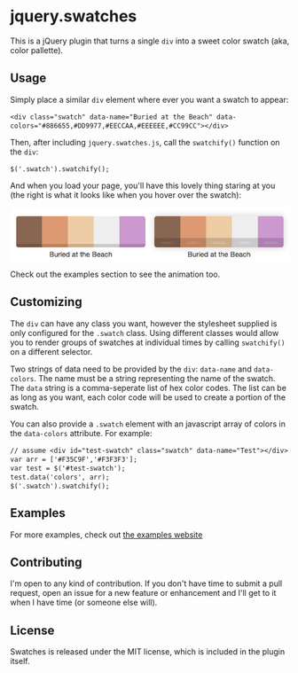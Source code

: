 # jquery.swatches

This is a jQuery plugin that turns a single `div` into a sweet color swatch (aka, color pallette).

## Usage

Simply place a similar `div` element where ever you want a swatch to appear:

    <div class="swatch" data-name="Buried at the Beach" data-colors="#886655,#DD9977,#EECCAA,#EEEEEE,#CC99CC"></div>

Then, after including `jquery.swatches.js`, call the `swatchify()` function on the `div`:

    $('.swatch').swatchify();

And when you load your page, you'll have this lovely thing staring at you (the right is what it looks like when you hover over the swatch):

<img src="img/beach.png" align="center"/>

Check out the examples section to see the animation too.

## Customizing

The `div` can have any class you want, however the stylesheet supplied is only configured for the `.swatch` class. Using different classes would allow you to render groups of swatches at individual times by calling `swatchify()` on a different selector.

Two strings of data need to be provided by the `div`: `data-name` and `data-colors`. The name must be a string representing the name of the swatch. The `data` string is a comma-seperate list of hex color codes. The list can be as long as you want, each color code will be used to create a portion of the swatch.

You can also provide a `.swatch` element with an javascript array of colors in the `data-colors` attribute. For example:

    // assume <div id="test-swatch" class="swatch" data-name="Test"></div>
    var arr = ['#F35C9F','#F3F3F3'];
    var test = $('#test-swatch');
    test.data('colors', arr);
    $('.swatch').swatchify(); 

## Examples

For more examples, check out [the examples website](http://maxmackie.com/jquery.swatches)

## Contributing

I'm open to any kind of contribution. If you don't have time to submit a pull request, open an issue for a new feature or enhancement and I'll get to it when I have time (or someone else will).

## License

Swatches is released under the MIT license, which is included in the plugin itself.

